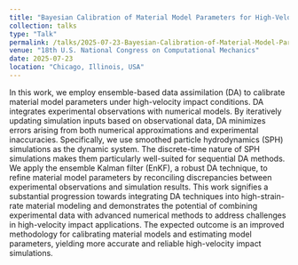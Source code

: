 ```yaml
---
title: "Bayesian Calibration of Material Model Parameters for High-Velocity Impact Problems through Ensemble Kalman Inversion"
collection: talks
type: "Talk"
permalink: /talks/2025-07-23-Bayesian-Calibration-of-Material-Model-Parameters-for-High-Velocity-Impact-Problems-through-Ensemble-Kalman-Inversion
venue: "18th U.S. National Congress on Computational Mechanics"
date: 2025-07-23
location: "Chicago, Illinois, USA"
---
```


In this work, we employ ensemble-based data assimilation (DA) to calibrate material model parameters under high-velocity impact conditions. DA integrates experimental observations with numerical models. By iteratively updating simulation inputs based on observational data, DA minimizes errors arising from both numerical approximations and experimental inaccuracies. Specifically, we use smoothed particle hydrodynamics (SPH) simulations as the dynamic system. The discrete-time nature of SPH simulations makes them particularly well-suited for sequential DA methods. We apply the ensemble Kalman filter (EnKF), a robust DA technique, to refine material model parameters by reconciling discrepancies between experimental observations and simulation results. This work signifies a substantial progression towards integrating DA techniques into high-strain-rate material modeling and demonstrates the potential of combining experimental data with advanced numerical methods to address challenges in high-velocity impact applications. The expected outcome is an improved methodology for calibrating material models and estimating model parameters, yielding more accurate and reliable high-velocity impact simulations.

